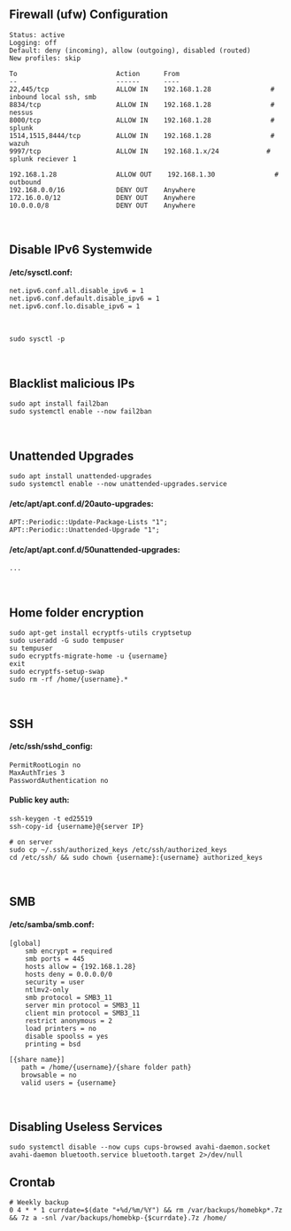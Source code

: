 ## Firewall (ufw) Configuration

    Status: active
    Logging: off
    Default: deny (incoming), allow (outgoing), disabled (routed)
    New profiles: skip
    
    To                         Action      From
    --                         ------      ----
    22,445/tcp                 ALLOW IN    192.168.1.28               # inbound local ssh, smb
    8834/tcp                   ALLOW IN    192.168.1.28               # nessus
    8000/tcp                   ALLOW IN    192.168.1.28               # splunk
    1514,1515,8444/tcp         ALLOW IN    192.168.1.28               # wazuh
    9997/tcp                   ALLOW IN    192.168.1.x/24            # splunk reciever 1
    
    192.168.1.28               ALLOW OUT    192.168.1.30               # outbound
    192.168.0.0/16             DENY OUT    Anywhere                  
    172.16.0.0/12              DENY OUT    Anywhere                  
    10.0.0.0/8                 DENY OUT    Anywhere 

<br>

## Disable IPv6 Systemwide
#### /etc/sysctl.conf:

    net.ipv6.conf.all.disable_ipv6 = 1
    net.ipv6.conf.default.disable_ipv6 = 1
    net.ipv6.conf.lo.disable_ipv6 = 1
<br>

    sudo sysctl -p

<br>

## Blacklist malicious IPs
    sudo apt install fail2ban
    sudo systemctl enable --now fail2ban

<br>

## Unattended Upgrades
    sudo apt install unattended-upgrades
    sudo systemctl enable --now unattended-upgrades.service

#### /etc/apt/apt.conf.d/20auto-upgrades:

    APT::Periodic::Update-Package-Lists "1";
    APT::Periodic::Unattended-Upgrade "1";

#### /etc/apt/apt.conf.d/50unattended-upgrades:
    ...

<br>

## Home folder encryption
    
    sudo apt-get install ecryptfs-utils cryptsetup
    sudo useradd -G sudo tempuser
    su tempuser
    sudo ecryptfs-migrate-home -u {username}
    exit
    sudo ecryptfs-setup-swap
    sudo rm -rf /home/{username}.*

<br>

## SSH
#### /etc/ssh/sshd_config:

    PermitRootLogin no
    MaxAuthTries 3
    PasswordAuthentication no

#### Public key auth:

    ssh-keygen -t ed25519
    ssh-copy-id {username}@{server IP}
    
    # on server
    sudo cp ~/.ssh/authorized_keys /etc/ssh/authorized_keys
    cd /etc/ssh/ && sudo chown {username}:{username} authorized_keys
        
<br>

## SMB
#### /etc/samba/smb.conf:

    [global]
        smb encrypt = required
        smb ports = 445
        hosts allow = {192.168.1.28}
        hosts deny = 0.0.0.0/0
        security = user
        ntlmv2-only
        smb protocol = SMB3_11
        server min protocol = SMB3_11
        client min protocol = SMB3_11
        restrict anonymous = 2
        load printers = no
        disable spoolss = yes
        printing = bsd
    
    [{share name}]
       path = /home/{username}/{share folder path}
       browsable = no
       valid users = {username}


<br>

## Disabling Useless Services
    sudo systemctl disable --now cups cups-browsed avahi-daemon.socket avahi-daemon bluetooth.service bluetooth.target 2>/dev/null

## Crontab
    # Weekly backup
    0 4 * * 1 currdate=$(date "+%d/%m/%Y") && rm /var/backups/homebkp*.7z && 7z a -snl /var/backups/homebkp-{$currdate}.7z /home/
